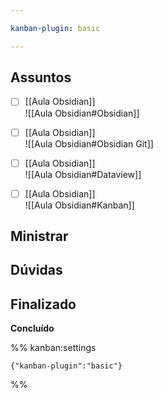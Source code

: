 ```yaml
---

kanban-plugin: basic

---
```


## Assuntos

- [ ] [[Aula Obsidian]]<br>![[Aula Obsidian#Obsidian]]
- [ ] [[Aula Obsidian]]<br>![[Aula Obsidian#Obsidian Git]]
- [ ] [[Aula Obsidian]]<br>![[Aula Obsidian#Dataview]]
- [ ] [[Aula Obsidian]]<br>![[Aula Obsidian#Kanban]]


## Ministrar



## Dúvidas



## Finalizado

**Concluído**




%% kanban:settings
```
{"kanban-plugin":"basic"}
```
%%